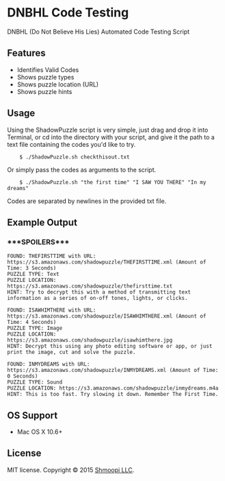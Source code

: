 # DNBHL Code Testing

DNBHL (Do Not Believe His Lies) Automated Code Testing Script

## Features

- Identifies Valid Codes
- Shows puzzle types
- Shows puzzle location (URL)
- Shows puzzle hints

## Usage

Using the ShadowPuzzle script is very simple, just drag and drop it into Terminal, or cd into the directory with your script, and give it the path to a text file containing the codes you'd like to try.

```shell
    $ ./ShadowPuzzle.sh checkthisout.txt
```
Or simply pass the codes as arguments to the script.

```shell
    $ ./ShadowPuzzle.sh "the first time" "I SAW YOU THERE" "In my dreams"
```

Codes are separated by newlines in the provided txt file.

## Example Output
### \*\*\*SPOILERS***

```
FOUND: THEFIRSTTIME with URL: https://s3.amazonaws.com/shadowpuzzle/THEFIRSTTIME.xml (Amount of Time: 3 Seconds)
PUZZLE TYPE: Text
PUZZLE LOCATION: https://s3.amazonaws.com/shadowpuzzle/thefirsttime.txt
HINT: Try to decrypt this with a method of transmitting text information as a series of on-off tones, lights, or clicks.

FOUND: ISAWHIMTHERE with URL: https://s3.amazonaws.com/shadowpuzzle/ISAWHIMTHERE.xml (Amount of Time: 4 Seconds)
PUZZLE TYPE: Image
PUZZLE LOCATION: https://s3.amazonaws.com/shadowpuzzle/isawhimthere.jpg
HINT: Decrypt this using any photo editing software or app, or just print the image, cut and solve the puzzle.

FOUND: INMYDREAMS with URL: https://s3.amazonaws.com/shadowpuzzle/INMYDREAMS.xml (Amount of Time: 0 Seconds)
PUZZLE TYPE: Sound
PUZZLE LOCATION: https://s3.amazonaws.com/shadowpuzzle/inmydreams.m4a
HINT: This is too fast. Try slowing it down. Remember The First Time.
```

## OS Support

- Mac OS X 10.6+

## License
MIT license. Copyright © 2015 [Shmoopi LLC](http://shmoopi.net/).
